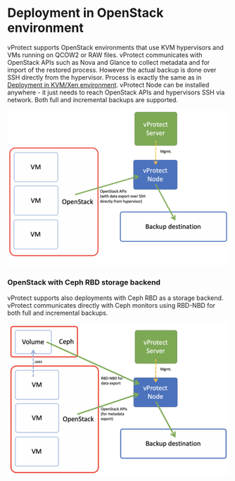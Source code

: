 # Deployment in OpenStack environment

vProtect supports OpenStack environments that use KVM hypervisors and VMs running on QCOW2 or RAW files. vProtect communicates with OpenStack APIs such as Nova and Glance to collect metadata and for import of the restored process. However the actual backup is done over SSH directly from the hypervisor. Process is exactly the same as in [Deployment in KVM/Xen environment](deployment-in-kvm-xen-environment.md). vProtect Node can be installed anywhere - it just needs to reach OpenStack APIs and hypervisors SSH via network. Both full and incremental backups are supported.

![](../.gitbook/assets/openstack.png)

### OpenStack with Ceph RBD storage backend

vProtect supports also deployments with Ceph RBD as a storage backend. vProtect communicates directly with Ceph monitors using RBD-NBD for both full and incremental backups.

![](../.gitbook/assets/openstack-ceph.png)




